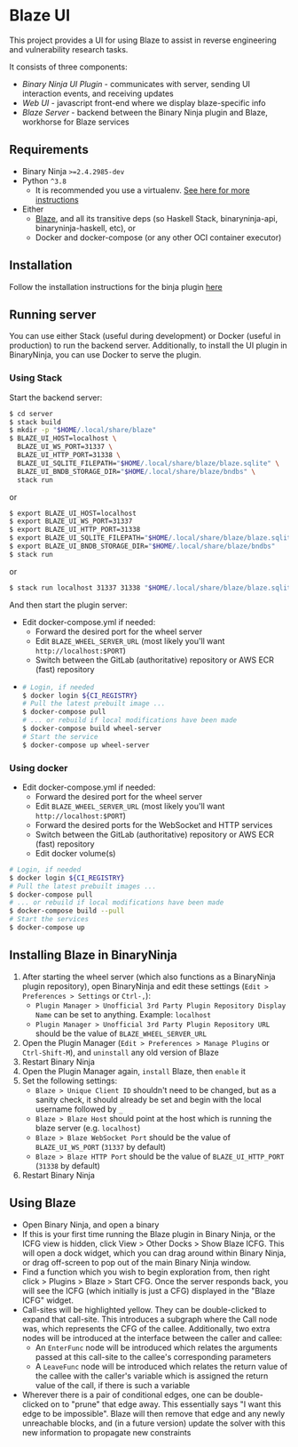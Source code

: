 # Blaze UI

This project provides a UI for using Blaze to assist in reverse engineering and vulnerability research tasks.

It consists of three components:

* *Binary Ninja UI Plugin* - communicates with server, sending UI interaction events, and receiving updates
* *Web UI* - javascript front-end where we display blaze-specific info
* *Blaze Server* - backend between the Binary Ninja plugin and Blaze, workhorse for Blaze services

## Requirements

* Binary Ninja `>=2.4.2985-dev`
* Python `^3.8`
  * It is recommended you use a virtualenv. [See here for more instructions][wiki-virtualenv]
* Either
  * [Blaze](../../../../blaze), and all its transitive deps (so Haskell Stack, binaryninja-api, binaryninja-haskell, etc), or
  * Docker and docker-compose (or any other OCI container executor)

[wiki-virtualenv]: https://wiki.kududyn.com/s/bhc9a4h4cn3e3taiv8b0/aawg-analysis/d/btvjpj6l9dtngo7latgg/binary-ninja?currentPageId=c23hthul9dtilsqib800

## Installation

Follow the installation instructions for the binja plugin [here](./binja_plugin/README.md)


## Running server

You can use either Stack (useful during development) or Docker (useful in
production) to run the backend server. Additionally, to install the UI plugin in
BinaryNinja, you can use Docker to serve the plugin.

### Using Stack

Start the backend server:

```sh
$ cd server
$ stack build
$ mkdir -p "$HOME/.local/share/blaze"
$ BLAZE_UI_HOST=localhost \
  BLAZE_UI_WS_PORT=31337 \
  BLAZE_UI_HTTP_PORT=31338 \
  BLAZE_UI_SQLITE_FILEPATH="$HOME/.local/share/blaze/blaze.sqlite" \
  BLAZE_UI_BNDB_STORAGE_DIR="$HOME/.local/share/blaze/bndbs" \
  stack run
```
or
```sh
$ export BLAZE_UI_HOST=localhost
$ export BLAZE_UI_WS_PORT=31337
$ export BLAZE_UI_HTTP_PORT=31338
$ export BLAZE_UI_SQLITE_FILEPATH="$HOME/.local/share/blaze/blaze.sqlite"
$ export BLAZE_UI_BNDB_STORAGE_DIR="$HOME/.local/share/blaze/bndbs"
$ stack run
```
or
```sh
$ stack run localhost 31337 31338 "$HOME/.local/share/blaze/blaze.sqlite" "$HOME/.local/share/blaze/bndbs"
```

And then start the plugin server:

- Edit docker-compose.yml if needed:
  - Forward the desired port for the wheel server
  - Edit `BLAZE_WHEEL_SERVER_URL` (most likely you'll want `http://localhost:$PORT`)
  - Switch between the GitLab (authoritative) repository or AWS ECR (fast) repository
-
  ```sh
  # Login, if needed
  $ docker login ${CI_REGISTRY}
  # Pull the latest prebuilt image ...
  $ docker-compose pull
  # ... or rebuild if local modifications have been made
  $ docker-compose build wheel-server
  # Start the service
  $ docker-compose up wheel-server
  ```

### Using docker

- Edit docker-compose.yml if needed:
  - Forward the desired port for the wheel server
  - Edit `BLAZE_WHEEL_SERVER_URL` (most likely you'll want `http://localhost:$PORT`)
  - Forward the desired ports for the WebSocket and HTTP services
  - Switch between the GitLab (authoritative) repository or AWS ECR (fast) repository
  - Edit docker volume(s)

```sh
# Login, if needed
$ docker login ${CI_REGISTRY}
# Pull the latest prebuilt images ...
$ docker-compose pull
# ... or rebuild if local modifications have been made
$ docker-compose build --pull
# Start the services
$ docker-compose up
```

## Installing Blaze in BinaryNinja

1. After starting the wheel server (which also functions as a BinaryNinja plugin repository), open BinaryNinja and edit these settings (`Edit > Preferences > Settings` or `Ctrl-,`):
   - `Plugin Manager > Unofficial 3rd Party Plugin Repository Display Name` can be set to anything. Example: `localhost`
   - `Plugin Manager > Unofficial 3rd Party Plugin Repository URL` should be the value of `BLAZE_WHEEL_SERVER_URL`
2. Open the Plugin Manager (`Edit > Preferences > Manage Plugins` or `Ctrl-Shift-M`), and `uninstall` any old version of Blaze
3. Restart Binary Ninja
4. Open the Plugin Manager again, `install` Blaze, then `enable` it
5. Set the following settings:
   - `Blaze > Unique Client ID` shouldn't need to be changed, but as a sanity check, it should already be set and begin with the local username followed by `_`
   - `Blaze > Blaze Host` should point at the host which is running the blaze server (e.g. `localhost`)
   - `Blaze > Blaze WebSocket Port` should be the value of `BLAZE_UI_WS_PORT` (`31337` by default)
   - `Blaze > Blaze HTTP Port` should be the value of `BLAZE_UI_HTTP_PORT` (`31338` by default)
6. Restart Binary Ninja


## Using Blaze

- Open Binary Ninja, and open a binary
- If this is your first time running the Blaze plugin in Binary Ninja, or the ICFG view
  is hidden, click View > Other Docks > Show Blaze ICFG. This will open a dock widget,
  which you can drag around within Binary Ninja, or drag off-screen to pop out of the
  main Binary Ninja window.
- Find a function which you wish to begin exploration from, then right click > Plugins >
  Blaze > Start CFG. Once the server responds back, you will see the ICFG (which initially
  is just a CFG) displayed in the "Blaze ICFG" widget.
- Call-sites will be highlighted yellow. They can be double-clicked to expand that call-site.
  This introduces a subgraph where the Call node was, which represents the CFG of the callee.
  Additionally, two extra nodes will be introduced at the interface between the caller and callee:
  - An `EnterFunc` node will be introduced which relates the arguments passed at this call-site
    to the callee's corresponding parameters
  - A `LeaveFunc` node will be introduced which relates the return value of the callee with the
    caller's variable which is assigned the return value of the call, if there is such a variable
- Wherever there is a pair of conditional edges, one can be double-clicked on to "prune" that edge
  away. This essentially says "I want this edge to be impossible". Blaze will then remove that
  edge and any newly unreachable blocks, and (in a future version) update the solver
  with this new information to propagate new constraints
